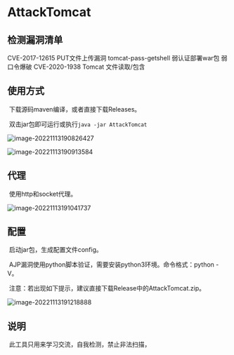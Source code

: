 # AttackTomcat

## 检测漏洞清单

CVE-2017-12615 PUT文件上传漏洞
tomcat-pass-getshell 弱认证部署war包
弱口令爆破
CVE-2020-1938 Tomcat 文件读取/包含

## 使用方式

​	下载源码maven编译，或者直接下载Releases。

​	双击jar包即可运行或执行`java -jar AttackTomcat`

![image-20221113190826427](https://raw.githubusercontent.com/tpt11fb/AttackTomcat/main/images/image-20221113190826427.png)

![image-20221113190913584](https://raw.githubusercontent.com/tpt11fb/AttackTomcat/main/images/image-20221113190913584.png)

## 代理

​	使用http和socket代理。

![image-20221113191041737](https://raw.githubusercontent.com/tpt11fb/AttackTomcat/main/images/image-20221113191041737.png)

## 配置

​	启动jar包，生成配置文件config。

​	AJP漏洞使用python脚本验证，需要安装python3环境。命令格式：python -V。

​	注意：若出现如下提示，建议直接下载Release中的AttackTomcat.zip。

![image-20221113191218888](https://raw.githubusercontent.com/tpt11fb/AttackTomcat/main/images/image-20221113191218888.png)

## 说明

​	此工具只用来学习交流，自我检测，禁止非法扫描，
